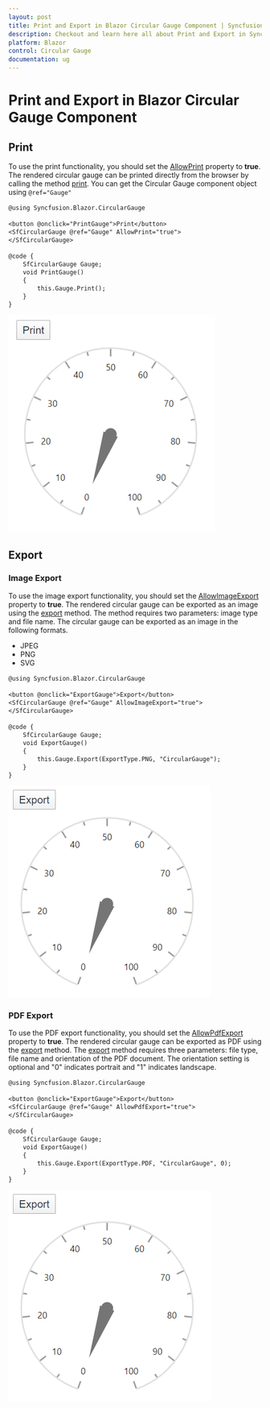 ```yaml
---
layout: post
title: Print and Export in Blazor Circular Gauge Component | Syncfusion
description: Checkout and learn here all about Print and Export in Syncfusion Blazor Circular Gauge component and more.
platform: Blazor
control: Circular Gauge
documentation: ug
---
```


# Print and Export in Blazor Circular Gauge Component

## Print

To use the print functionality, you should set the [AllowPrint](https://help.syncfusion.com/cr/blazor/Syncfusion.Blazor.CircularGauge.SfCircularGauge.html#Syncfusion_Blazor_CircularGauge_SfCircularGauge_AllowPrint) property to **true**. The rendered circular gauge can be printed directly from the browser by calling the method [print](https://help.syncfusion.com/cr/blazor/Syncfusion.Blazor.CircularGauge.SfCircularGauge.html#Syncfusion_Blazor_CircularGauge_SfCircularGauge_Print_System_Object_). You can get the Circular Gauge component object using `@ref="Gauge"`

```cshtml
@using Syncfusion.Blazor.CircularGauge

<button @onclick="PrintGauge">Print</button>
<SfCircularGauge @ref="Gauge" AllowPrint="true">
</SfCircularGauge>

@code {
    SfCircularGauge Gauge;
    void PrintGauge()
    {
        this.Gauge.Print();
    }
}
```

![Printing in Blazor Circular Gauge](./images/blazor-circulargauge-printing.png)

## Export

### Image Export

To use the image export functionality, you should set the [AllowImageExport](https://help.syncfusion.com/cr/blazor/Syncfusion.Blazor.CircularGauge.SfCircularGauge.html#Syncfusion_Blazor_CircularGauge_SfCircularGauge_AllowImageExport) property to **true**. The rendered circular gauge can be exported as an image using the [export](https://help.syncfusion.com/cr/blazor/Syncfusion.Blazor.CircularGauge.SfCircularGauge.html#Syncfusion_Blazor_CircularGauge_SfCircularGauge_Export_Syncfusion_Blazor_CircularGauge_ExportType_System_String_System_Object_System_Nullable_System_Boolean__) method. The method requires two parameters: image type and file name. The circular gauge can be exported as an image in the following formats.

* JPEG
* PNG
* SVG

```cshtml
@using Syncfusion.Blazor.CircularGauge

<button @onclick="ExportGauge">Export</button>
<SfCircularGauge @ref="Gauge" AllowImageExport="true">
</SfCircularGauge>

@code {
    SfCircularGauge Gauge;
    void ExportGauge()
    {
        this.Gauge.Export(ExportType.PNG, "CircularGauge");
    }
}
```

![Exporting in Blazor Circular Gauge](./images/blazor-circulargauge-exporting.png)

### PDF Export

To use the PDF export functionality, you should set the [AllowPdfExport](https://help.syncfusion.com/cr/blazor/Syncfusion.Blazor.CircularGauge.SfCircularGauge.html#Syncfusion_Blazor_CircularGauge_SfCircularGauge_AllowPdfExport) property to **true**. The rendered circular gauge can be exported as PDF using the [export](https://help.syncfusion.com/cr/blazor/Syncfusion.Blazor.CircularGauge.SfCircularGauge.html#Syncfusion_Blazor_CircularGauge_SfCircularGauge_Export_Syncfusion_Blazor_CircularGauge_ExportType_System_String_System_Object_System_Nullable_System_Boolean__) method. The [export](https://help.syncfusion.com/cr/blazor/Syncfusion.Blazor.CircularGauge.SfCircularGauge.html#Syncfusion_Blazor_CircularGauge_SfCircularGauge_Export_Syncfusion_Blazor_CircularGauge_ExportType_System_String_System_Object_System_Nullable_System_Boolean__) method requires three parameters: file type, file name and orientation of the PDF document. The orientation setting is optional and "0" indicates portrait and "1" indicates landscape.

```cshtml
@using Syncfusion.Blazor.CircularGauge

<button @onclick="ExportGauge">Export</button>
<SfCircularGauge @ref="Gauge" AllowPdfExport="true">
</SfCircularGauge>

@code {
    SfCircularGauge Gauge;
    void ExportGauge()
    {
        this.Gauge.Export(ExportType.PDF, "CircularGauge", 0);
    }
}
```

![PDF Export in Blazor Circular Gauge](./images/blazor-circulargauge-exporting.png)